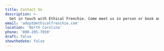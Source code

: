 ```yaml
---
title: Contact Us
description: >-
  Get in touch with Ethical Frenchie. Come meet us in person or book an appointment.
email: 'adopt@ethicalfrenchie.com'
location: 'North Carolina'
phone: '800-205-7859'
draft: false
showthedate: false
---
```


